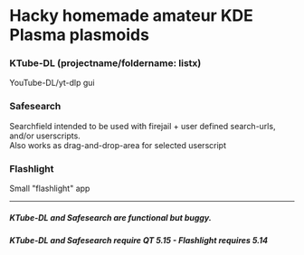 # Hacky homemade amateur KDE Plasma plasmoids

### KTube-DL (projectname/foldername: listx)
YouTube-DL/yt-dlp gui

### Safesearch
Searchfield intended to be used with firejail + user defined search-urls, and/or userscripts.
</br>Also works as drag-and-drop-area for selected userscript

### Flashlight
Small "flashlight" app

--------------------------------------------------------------------------------------------------

##### KTube-DL and Safesearch are functional but buggy.
##### KTube-DL and Safesearch require QT 5.15 - Flashlight requires 5.14
